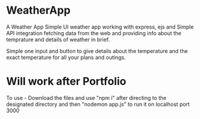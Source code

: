 # WeatherApp
A Weather App
Simple UI weather app working with express, ejs and Simple API integration fetching data from the web and providing info about the temprature and details of weather in brief.

Simple one input and button to give details about the temperature and the exact temperature for all your plans and outings. 

# Will work after Portfolio 

To use - 
Download the files and use "npm i" after directing to the designated directory and then "nodemon app.js" to run it on localhost port 3000
